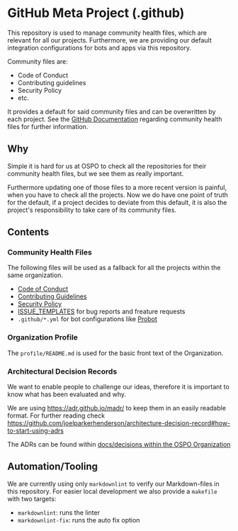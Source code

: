# GitHub Meta Project (.github)

This repository is used to manage community health files, which are relevant for all our projects.
Furthermore, we are providing our default integration configurations for bots and apps via this repository.

Community files are:

- Code of Conduct
- Contributing guidelines
- Security Policy
- etc.

It provides a default for said community files and can be overwritten by each project. See the [GitHub Documentation](https://docs.github.com/en/communities/setting-up-your-project-for-healthy-contributions/creating-a-default-community-health-file) regarding community health files for further information.

## Why

Simple it is hard for us at OSPO to check all the repositories for their community health files, but we see them as really important.

Furthermore updating one of those files to a more recent version is painful, when you have to check all the projects.
Now we do have one point of truth for the default, if a project decides to deviate from this default, it is also the project's responsibility to take care of its community files.

## Contents

### Community Health Files

The following files will be used as a fallback for all the projects within the same organization.

- [Code of Conduct](CODE_OF_CONDUCT.md)
- [Contributing Guidelines](CONTRIBUTING.md)
- [Security Policy](SECURITY.md)
- [ISSUE_TEMPLATES](ISSUE_TEMPLATES/) for bug reports and freature requests
- `.github/*.yml` for bot configurations like [Probot](https://probot.github.io/docs/best-practices/#store-configuration-in-the-repository)

### Organization Profile

The `profile/README.md` is used for the basic front text of the Organization.

### Architectural Decision Records

We want to enable people to challenge our ideas, therefore it is important to know what has been evaluated and why.

We are using <https://adr.github.io/madr/> to keep them in an easily readable format.
For further reading check <https://github.com/joelparkerhenderson/architecture-decision-record#how-to-start-using-adrs>

The ADRs can be found within [docs/decisions within the OSPO Organization](https://github.com/dynatrace-innovationlab/.github/tree/main/docs/decisions)

## Automation/Tooling

We are currently using only `markdownlint` to verify our Markdown-files in this repository.
For easier local development we also provide a `makefile` with two targets:

- `markdownlint`: runs the linter
- `markdownlint-fix`: runs the auto fix option
